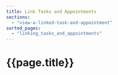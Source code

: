 ```yaml
---
title: Link Tasks and Appointments
sections:
  - "view-a-linked-task-and-appointment"
sorted_pages:
  - "linking_tasks_and_appointments"
---
```

# {{page.title}}
